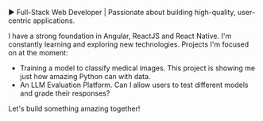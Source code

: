 ▶️ Full-Stack Web Developer | Passionate about building high-quality, user-centric applications.

I have a strong foundation in Angular, ReactJS and React Native. I'm constantly learning and exploring new technologies. 
Projects I'm focused on at the moment:

- Training a model to classify medical images. This project is showing me just how amazing Python can with data.
- An LLM Evaluation Platform. Can I allow users to test different models and grade their responses?

Let's build something amazing together!

<!---
zafarsaad/zafarsaad is a ✨ special ✨ repository because its `README.md` (this file) appears on your GitHub profile.
You can click the Preview link to take a look at your changes.
--->

